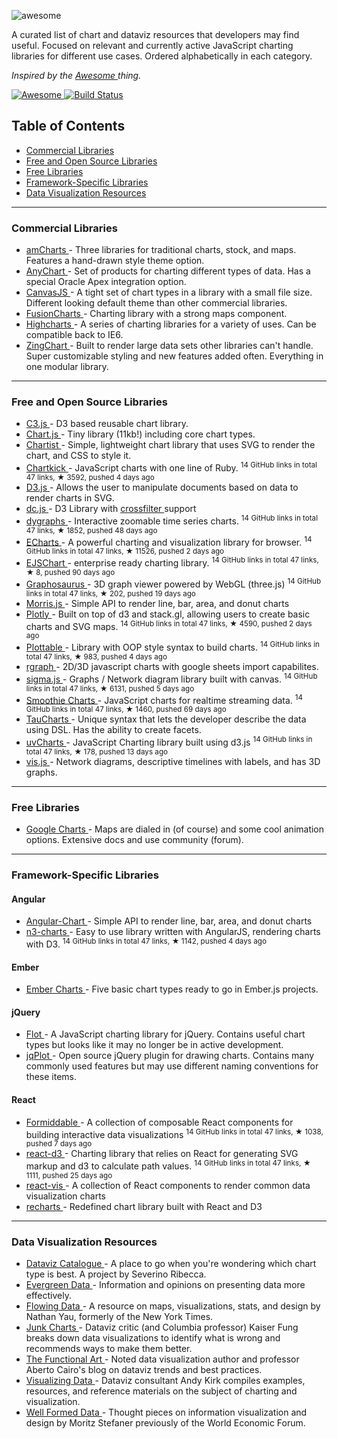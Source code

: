 <p>
 <img alt="awesome" src="https://cdn.rawgit.com/zingchart/awesome-charting/media/assets/awesome-charting.svg"/>
</p>
<p>
 A curated list of chart and dataviz resources that developers may find useful. Focused on relevant and currently active JavaScript charting libraries for different use cases. Ordered alphabetically in each category.
</p>
<p>
 <em>
  Inspired by the
  <a href="https://github.com/sindresorhus/awesome">
   Awesome
  </a>
  thing.
 </em>
</p>
<p>
 <a href="https://github.com/sindresorhus/awesome">
  <img alt="Awesome" src="https://cdn.rawgit.com/sindresorhus/awesome/d7305f38d29fed78fa85652e3a63e154dd8e8829/media/badge.svg"/>
 </a>
 <a href="https://travis-ci.org/zingchart/awesome-charting">
  <img alt="Build Status" src="https://travis-ci.org/zingchart/awesome-charting.svg?branch=master"/>
 </a>
</p>
<h2>
 Table of Contents
</h2>
<ul>
 <li>
  <a href="#commercial-libraries">
   Commercial Libraries
  </a>
 </li>
 <li>
  <a href="#free-and-open-source-libraries">
   Free and Open Source Libraries
  </a>
 </li>
 <li>
  <a href="#free-libraries">
   Free Libraries
  </a>
 </li>
 <li>
  <a href="#framework-specific-libraries">
   Framework-Specific Libraries
  </a>
 </li>
 <li>
  <a href="#data-visualization-resources">
   Data Visualization Resources
  </a>
 </li>
</ul>
<hr/>
<h3>
 Commercial Libraries
</h3>
<ul>
 <li>
  <a href="https://www.amcharts.com/">
   amCharts
  </a>
  - Three libraries for traditional charts, stock, and maps. Features a hand-drawn style theme option.
 </li>
 <li>
  <a href="http://www.anychart.com/">
   AnyChart
  </a>
  - Set of products for charting different types of data. Has a special Oracle Apex integration option.
 </li>
 <li>
  <a href="http://canvasjs.com/">
   CanvasJS
  </a>
  - A tight set of chart types in a library with a small file size. Different looking default theme than other commercial libraries.
 </li>
 <li>
  <a href="http://www.fusioncharts.com/">
   FusionCharts
  </a>
  - Charting library with a strong maps component.
 </li>
 <li>
  <a href="http://www.highcharts.com/">
   Highcharts
  </a>
  - A series of charting libraries for a variety of uses. Can be compatible back to IE6.
 </li>
 <li>
  <a href="http://www.zingchart.com">
   ZingChart
  </a>
  - Built to render large data sets other libraries can't handle. Super customizable styling and new features added often. Everything in one modular library.
 </li>
</ul>
<hr/>
<h3>
 Free and Open Source Libraries
</h3>
<ul>
 <li>
  <a href="http://c3js.org/">
   C3.js
  </a>
  - D3 based reusable chart library.
 </li>
 <li>
  <a href="http://www.chartjs.org/">
   Chart.js
  </a>
  - Tiny library (11kb!) including core chart types.
 </li>
 <li>
  <a href="https://gionkunz.github.io/chartist-js/">
   Chartist
  </a>
  - Simple, lightweight chart library that uses SVG to render the chart, and CSS to style it.
 </li>
 <li>
  <a href="https://github.com/ankane/chartkick">
   Chartkick
  </a>
  - JavaScript charts with one line of Ruby.
  <sup>
   14 GitHub links in total 47 links, &#9733 3592, pushed 4 days ago
  </sup>
 </li>
 <li>
  <a href="https://d3js.org/">
   D3.js
  </a>
  - Allows the user to manipulate documents based on data to render charts in SVG.
 </li>
 <li>
  <a href="https://dc-js.github.io/dc.js/">
   dc.js
  </a>
  - D3 Library with
  <a href="http://square.github.io/crossfilter/">
   crossfilter
  </a>
  support
 </li>
 <li>
  <a href="https://github.com/danvk/dygraphs">
   dygraphs
  </a>
  - Interactive zoomable time series charts.
  <sup>
   14 GitHub links in total 47 links, &#9733 1852, pushed 48 days ago
  </sup>
 </li>
 <li>
  <a href="https://github.com/ecomfe/echarts">
   ECharts
  </a>
  - A powerful charting and visualization library for browser.
  <sup>
   14 GitHub links in total 47 links, &#9733 11526, pushed 2 days ago
  </sup>
 </li>
 <li>
  <a href="https://github.com/EmpriseCorporation/EJSCharts">
   EJSChart
  </a>
  - enterprise ready charting library.
  <sup>
   14 GitHub links in total 47 links, &#9733 8, pushed 90 days ago
  </sup>
 </li>
 <li>
  <a href="https://github.com/frewsxcv/graphosaurus">
   Graphosaurus
  </a>
  - 3D graph viewer powered by WebGL (three.js)
  <sup>
   14 GitHub links in total 47 links, &#9733 202, pushed 19 days ago
  </sup>
 </li>
 <li>
  <a href="http://morrisjs.github.io/morris.js">
   Morris.js
  </a>
  - Simple API to render line, bar, area, and donut charts
 </li>
 <li>
  <a href="https://github.com/plotly/plotly.js">
   Plotly
  </a>
  - Built on top of d3 and stack.gl, allowing users to create basic charts and SVG maps.
  <sup>
   14 GitHub links in total 47 links, &#9733 4590, pushed 2 days ago
  </sup>
 </li>
 <li>
  <a href="https://github.com/palantir/plottable">
   Plottable
  </a>
  - Library with OOP style syntax to build charts.
  <sup>
   14 GitHub links in total 47 links, &#9733 983, pushed 4 days ago
  </sup>
 </li>
 <li>
  <a href="http://www.rgraph.net/">
   rgraph
  </a>
  - 2D/3D javascript charts with google sheets import capabilites.
 </li>
 <li>
  <a href="https://github.com/jacomyal/sigma.js">
   sigma.js
  </a>
  - Graphs / Network diagram library built with canvas.
  <sup>
   14 GitHub links in total 47 links, &#9733 6131, pushed 5 days ago
  </sup>
 </li>
 <li>
  <a href="https://github.com/joewalnes/smoothie">
   Smoothie Charts
  </a>
  - JavaScript charts for realtime streaming data.
  <sup>
   14 GitHub links in total 47 links, &#9733 1460, pushed 69 days ago
  </sup>
 </li>
 <li>
  <a href="https://www.taucharts.com/">
   TauCharts
  </a>
  - Unique syntax that lets the developer describe the data using DSL. Has the ability to create facets.
 </li>
 <li>
  <a href="https://github.com/imaginea/uvCharts">
   uvCharts
  </a>
  - JavaScript Charting library built using d3.js
  <sup>
   14 GitHub links in total 47 links, &#9733 178, pushed 13 days ago
  </sup>
 </li>
 <li>
  <a href="http://visjs.org/">
   vis.js
  </a>
  - Network diagrams, descriptive timelines with labels, and has 3D graphs.
 </li>
</ul>
<hr/>
<h3>
 Free Libraries
</h3>
<ul>
 <li>
  <a href="https://developers.google.com/chart/">
   Google Charts
  </a>
  - Maps are dialed in (of course) and some cool animation options. Extensive docs and use community (forum).
 </li>
</ul>
<hr/>
<h3>
 Framework-Specific Libraries
</h3>
<h4>
 Angular
</h4>
<ul>
 <li>
  <a href="http://jtblin.github.io/angular-chart.js">
   Angular-Chart
  </a>
  - Simple API to render line, bar, area, and donut charts
 </li>
 <li>
  <a href="https://github.com/n3-charts/line-chart">
   n3-charts
  </a>
  - Easy to use library written with AngularJS, rendering charts with D3.
  <sup>
   14 GitHub links in total 47 links, &#9733 1142, pushed 4 days ago
  </sup>
 </li>
</ul>
<h4>
 Ember
</h4>
<ul>
 <li>
  <a href="http://addepar.github.io/ember-charts/#/overview">
   Ember Charts
  </a>
  - Five basic chart types ready to go in Ember.js projects.
 </li>
</ul>
<h4>
 jQuery
</h4>
<ul>
 <li>
  <a href="http://www.flotcharts.org/">
   Flot
  </a>
  - A JavaScript charting library for jQuery. Contains useful chart types but looks like it may no longer be in active development.
 </li>
 <li>
  <a href="http://www.jqplot.com">
   jqPlot
  </a>
  - Open source jQuery plugin for drawing charts. Contains many commonly used features but may use different naming conventions for these items.
 </li>
</ul>
<h4>
 React
</h4>
<ul>
 <li>
  <a href="https://github.com/FormidableLabs/victory">
   Formiddable
  </a>
  - A collection of composable React components for building interactive data visualizations
  <sup>
   14 GitHub links in total 47 links, &#9733 1038, pushed 7 days ago
  </sup>
 </li>
 <li>
  <a href="https://github.com/esbullington/react-d3">
   react-d3
  </a>
  - Charting library that relies on React for generating SVG markup and d3 to calculate path values.
  <sup>
   14 GitHub links in total 47 links, &#9733 1111, pushed 25 days ago
  </sup>
 </li>
 <li>
  <a href="https://github.com/uber-common/react-vis">
   react-vis
  </a>
  - A collection of React components to render common data visualization charts
 </li>
 <li>
  <a href="http://recharts.org">
   recharts
  </a>
  - Redefined chart library built with React and D3
 </li>
</ul>
<hr/>
<h3>
 Data Visualization Resources
</h3>
<ul>
 <li>
  <a href="http://datavizcatalogue.com">
   Dataviz Catalogue
  </a>
  - A place to go when you're wondering which chart type is best. A project by Severino Ribecca.
 </li>
 <li>
  <a href="http://stephanieevergreen.com">
   Evergreen Data
  </a>
  - Information and opinions on presenting data more effectively.
 </li>
 <li>
  <a href="http://flowingdata.com">
   Flowing Data
  </a>
  - A resource on maps, visualizations, stats, and design by Nathan Yau, formerly of the New York Times.
 </li>
 <li>
  <a href="http://junkcharts.typepad.com">
   Junk Charts
  </a>
  - Dataviz critic (and Columbia professor) Kaiser Fung breaks down data visualizations to identify what is wrong and recommends ways to make them better.
 </li>
 <li>
  <a href="http://www.thefunctionalart.com">
   The Functional Art
  </a>
  - Noted data visualization author and professor Aberto Cairo's blog on dataviz trends and best practices.
 </li>
 <li>
  <a href="http://www.visualisingdata.com">
   Visualizing Data
  </a>
  - Dataviz consultant Andy Kirk compiles examples, resources, and reference materials on the subject of charting and visualization.
 </li>
 <li>
  <a href="http://well-formed-data.net/archives/1210/little-boxes">
   Well Formed Data
  </a>
  - Thought pieces on information visualization and design by Moritz Stefaner previously of the World Economic Forum.
 </li>
</ul>
